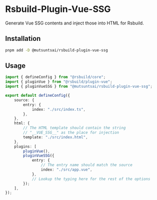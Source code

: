 # Rsbuild-Plugin-Vue-SSG

Generate Vue SSG contents and inject those into HTML for Rsbuild.

## Installation

```bash
pnpm add -D @mutsuntsai/rsbuild-plugin-vue-ssg
```

## Usage

```ts
import { defineConfig } from "@rsbuild/core";
import { pluginVue } from "@rsbuild/plugin-vue";
import { pluginVueSSG } from "@mutsuntsai/rsbuild-plugin-vue-ssg";

export default defineConfig({
	source: {
		entry: {
			index: "./src/index.ts",
		},
	},
	html: {
		// The HTML template should contain the string
		// "__VUE_SSG__" as the place for injection
		template: "./src/index.html",
	},
	plugins: [
		pluginVue(),
		pluginVueSSG({
			entry: {
				// The entry name should match the source
				index: "./src/app.vue",
			},
			// Lookup the typing here for the rest of the options
		});
	],
});
```